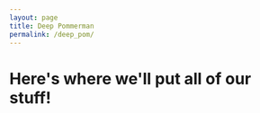 ```yaml
---
layout: page
title: Deep Pommerman
permalink: /deep_pom/
---
```


# Here's where we'll put all of our stuff!
